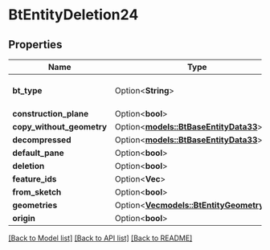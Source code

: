 # BtEntityDeletion24

## Properties

Name | Type | Description | Notes
------------ | ------------- | ------------- | -------------
**bt_type** | Option<**String**> | Type of JSON object. | [optional]
**construction_plane** | Option<**bool**> |  | [optional]
**copy_without_geometry** | Option<[**models::BtBaseEntityData33**](BTBaseEntityData-33.md)> |  | [optional]
**decompressed** | Option<[**models::BtBaseEntityData33**](BTBaseEntityData-33.md)> |  | [optional]
**default_pane** | Option<**bool**> |  | [optional]
**deletion** | Option<**bool**> |  | [optional]
**feature_ids** | Option<**Vec<String>**> |  | [optional]
**from_sketch** | Option<**bool**> |  | [optional]
**geometries** | Option<[**Vec<models::BtEntityGeometry35>**](BTEntityGeometry-35.md)> |  | [optional]
**origin** | Option<**bool**> |  | [optional]

[[Back to Model list]](../README.md#documentation-for-models) [[Back to API list]](../README.md#documentation-for-api-endpoints) [[Back to README]](../README.md)


